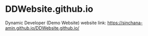 # DDWebsite.github.io
Dynamic Developer (Demo Website) 
website link: https://sinchana-amin.github.io/DDWebsite.github.io/
